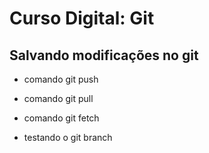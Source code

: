 # Curso Digital: Git

## Salvando modificações no git

* comando git push
* comando git pull
* comando git fetch


* testando o git branch
